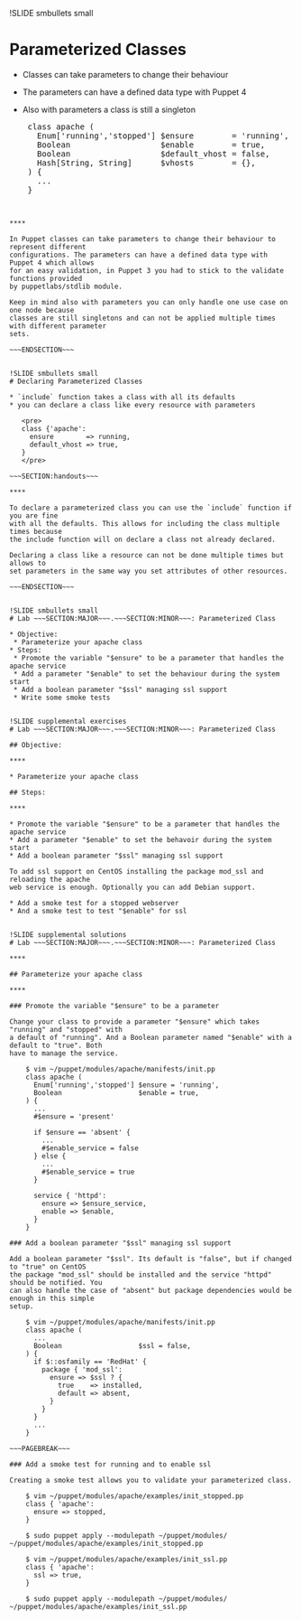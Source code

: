 !SLIDE smbullets small
# Parameterized Classes

* Classes can take parameters to change their behaviour
* The parameters can have a defined data type with Puppet 4
* Also with parameters a class is still a singleton

   <pre>
   class apache (
     Enum['running','stopped'] $ensure        = 'running',
     Boolean                   $enable        = true,
     Boolean                   $default_vhost = false,
     Hash[String, String]      $vhosts        = {},
   ) {
     ...
   }
   </pre>

~~~SECTION:handouts~~~

****

In Puppet classes can take parameters to change their behaviour to represent different
configurations. The parameters can have a defined data type with Puppet 4 which allows
for an easy validation, in Puppet 3 you had to stick to the validate functions provided
by puppetlabs/stdlib module.

Keep in mind also with parameters you can only handle one use case on one node because
classes are still singletons and can not be applied multiple times with different parameter
sets.

~~~ENDSECTION~~~


!SLIDE smbullets small
# Declaring Parameterized Classes

* `include` function takes a class with all its defaults
* you can declare a class like every resource with parameters

   <pre>
   class {'apache':
     ensure        => running,
     default_vhost => true,
   }
   </pre>

~~~SECTION:handouts~~~

****

To declare a parameterized class you can use the `include` function if you are fine
with all the defaults. This allows for including the class multiple times because
the include function will on declare a class not already declared.

Declaring a class like a resource can not be done multiple times but allows to
set parameters in the same way you set attributes of other resources.

~~~ENDSECTION~~~


!SLIDE smbullets small
# Lab ~~~SECTION:MAJOR~~~.~~~SECTION:MINOR~~~: Parameterized Class

* Objective:
 * Parameterize your apache class
* Steps:
 * Promote the variable "$ensure" to be a parameter that handles the apache service
 * Add a parameter "$enable" to set the behaviour during the system start
 * Add a boolean parameter "$ssl" managing ssl support
 * Write some smoke tests


!SLIDE supplemental exercises
# Lab ~~~SECTION:MAJOR~~~.~~~SECTION:MINOR~~~: Parameterized Class

## Objective:

****

* Parameterize your apache class

## Steps:

****

* Promote the variable "$ensure" to be a parameter that handles the apache service
* Add a parameter "$enable" to set the behavoir during the system start
* Add a boolean parameter "$ssl" managing ssl support

To add ssl support on CentOS installing the package mod_ssl and reloading the apache
web service is enough. Optionally you can add Debian support.

* Add a smoke test for a stopped webserver
* And a smoke test to test "$enable" for ssl


!SLIDE supplemental solutions
# Lab ~~~SECTION:MAJOR~~~.~~~SECTION:MINOR~~~: Parameterized Class

****

## Parameterize your apache class

****

### Promote the variable "$ensure" to be a parameter

Change your class to provide a parameter "$ensure" which takes "running" and "stopped" with
a default of "running". And a Boolean parameter named "$enable" with a default to "true". Both
have to manage the service.

    $ vim ~/puppet/modules/apache/manifests/init.pp
    class apache (
      Enum['running','stopped'] $ensure = 'running',
      Boolean                   $enable = true,
    ) {
      ...
      #$ensure = 'present'

      if $ensure == 'absent' {
        ...
        #$enable_service = false
      } else {
        ...
        #$enable_service = true
      }

      service { 'httpd':
        ensure => $ensure_service,
        enable => $enable,
      }
    }

### Add a boolean parameter "$ssl" managing ssl support

Add a boolean parameter "$ssl". Its default is "false", but if changed to "true" on CentOS
the package "mod_ssl" should be installed and the service "httpd" should be notified. You
can also handle the case of "absent" but package dependencies would be enough in this simple
setup.

    $ vim ~/puppet/modules/apache/manifests/init.pp
    class apache (
      ...
      Boolean                   $ssl = false,
    ) {
      if $::osfamily == 'RedHat' {
        package { 'mod_ssl':
          ensure => $ssl ? {
            true    => installed,
            default => absent,
          }
        }
      }
      ...
    }

~~~PAGEBREAK~~~

### Add a smoke test for running and to enable ssl

Creating a smoke test allows you to validate your parameterized class.

    $ vim ~/puppet/modules/apache/examples/init_stopped.pp 
    class { 'apache':
      ensure => stopped,
    }

    $ sudo puppet apply --modulepath ~/puppet/modules/ ~/puppet/modules/apache/examples/init_stopped.pp

    $ vim ~/puppet/modules/apache/examples/init_ssl.pp 
    class { 'apache':
      ssl => true,
    }

    $ sudo puppet apply --modulepath ~/puppet/modules/ ~/puppet/modules/apache/examples/init_ssl.pp
